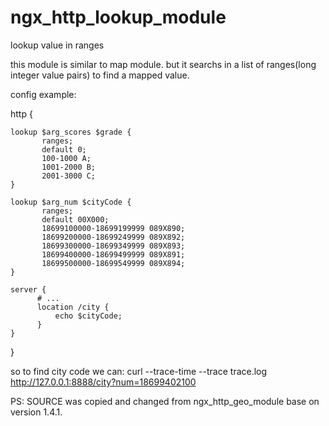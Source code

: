 ngx_http_lookup_module
======================

lookup value in ranges 

this module is similar to map module. but it searchs in a list of ranges(long integer value pairs) to find a mapped value.

config example:

http {

    lookup $arg_scores $grade {
           ranges;
           default 0;
           100-1000 A;
           1001-2000 B;
           2001-3000 C;
    }
    
    lookup $arg_num $cityCode {
           ranges;
           default 00X000;
           18699100000-18699199999 089X890;
           18699200000-18699249999 089X892;
           18699300000-18699349999 089X893;
           18699400000-18699499999 089X891;
           18699500000-18699549999 089X894;
    }
    
    server {
          # ...
          location /city {
              echo $cityCode;
          }
    }
}

so to find city code we can:
curl --trace-time --trace trace.log http://127.0.0.1:8888/city?num=18699402100


PS: SOURCE was copied and changed from ngx_http_geo_module base on version 1.4.1.
